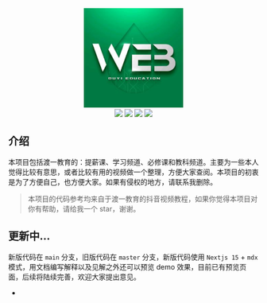 <div align="center">
  
  <div align="center">
    <!-- <a href="https://www.douyin.com/user/MS4wLjABAAAAeIIkCgELXG6XdUxuE9nQ6W4AfS-aoPFbtmnBL8ytcYtBSyurgePBYZXJpB0LJBCT"> -->
      <img src="./assets/logo1.png" alt="提薪课"  width="200" height="200"/>
    <!-- </a> -->
  </div>

  <div align="center">
    <a href="https://www.douyin.com/user/MS4wLjABAAAAeIIkCgELXG6XdUxuE9nQ6W4AfS-aoPFbtmnBL8ytcYtBSyurgePBYZXJpB0LJBCT"><img src="https://img.shields.io/badge/渡一-提薪课-blue" /></a>
    <a href="https://www.douyin.com/user/MS4wLjABAAAAi2oukRVcHpgD-HbVdzsxE7tYykr91YuIKukR_X_Yy08EFWRQhRrECDF6FvbvT8Xa"><img src="https://img.shields.io/badge/渡一-学习频道-blue" /></a>
    <a href="https://www.douyin.com/user/MS4wLjABAAAAKuAIiftuTMsdnH-9MyU8VZla5fmjhdY2Gd7tHueV25vzFnKs3lqLSV7xoPE7FTxi"><img src="https://img.shields.io/badge/渡一-教科频道-blue" /></a>
    <a href="https://www.douyin.com/user/MS4wLjABAAAAy68qgQPB-aGWv7MKIRB544hLgzY18xgXhywYjnN-XKk"><img src="https://img.shields.io/badge/渡一-必修课-blue" /></a>
  </div>
</div>

## 介绍

本项目包括渡一教育的：提薪课、学习频道、必修课和教科频道。主要为一些本人觉得比较有意思，或者比较有用的视频做一个整理，方便大家查阅。本项目的初衷是为了方便自己，也方便大家。如果有侵权的地方，请联系我删除。

> 本项目的代码参考均来自于渡一教育的抖音视频教程，如果你觉得本项目对你有帮助，请给我一个 star，谢谢。


## 更新中…

新版代码在 `main` 分支，旧版代码在 `master` 分支，新版代码使用 `Nextjs 15` + `mdx` 模式，用文档编写解释以及见解之外还可以预览 demo 效果，目前已有预览页面，后续将陆续完善，欢迎大家提出意见。


-


